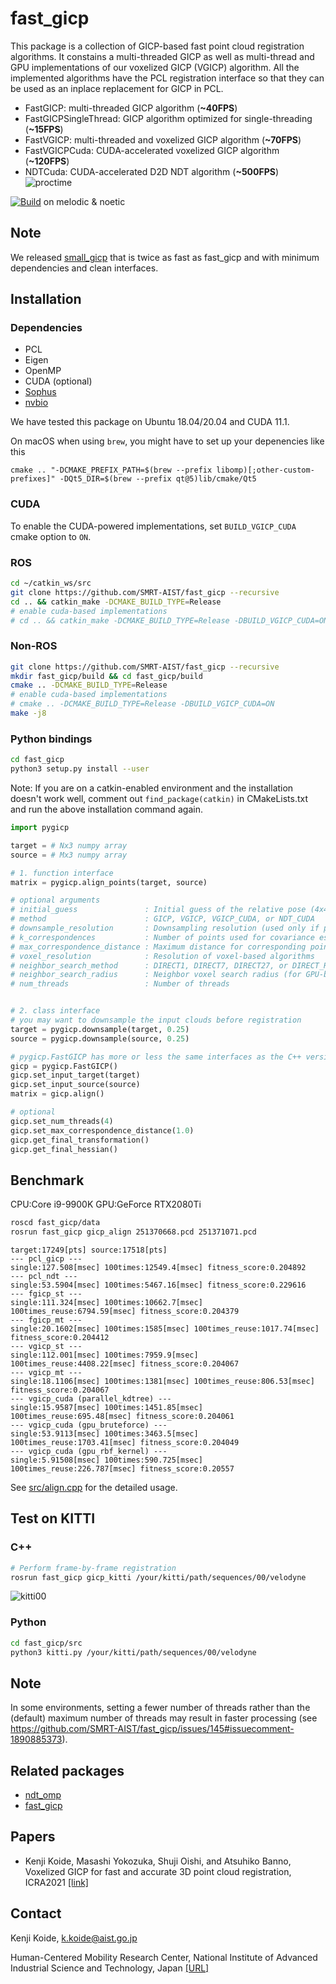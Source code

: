 # fast_gicp

This package is a collection of GICP-based fast point cloud registration algorithms. It constains a multi-threaded GICP as well as multi-thread and GPU implementations of our voxelized GICP (VGICP) algorithm. All the implemented algorithms have the PCL registration interface so that they can be used as an inplace replacement for GICP in PCL.

- FastGICP: multi-threaded GICP algorithm (**\~40FPS**)
- FastGICPSingleThread: GICP algorithm optimized for single-threading (**\~15FPS**)
- FastVGICP: multi-threaded and voxelized GICP algorithm (**\~70FPS**)
- FastVGICPCuda: CUDA-accelerated voxelized GICP algorithm (**\~120FPS**)
- NDTCuda: CUDA-accelerated D2D NDT algorithm (**\~500FPS**)
![proctime](data/proctime.png)

[![Build](https://github.com/SMRT-AIST/fast_gicp/actions/workflows/build.yml/badge.svg)](https://github.com/SMRT-AIST/fast_gicp/actions/workflows/build.yml) on melodic & noetic

## Note

We released [small_gicp](https://github.com/koide3/small_gicp) that is twice as fast as fast_gicp and with minimum dependencies and clean interfaces.

## Installation

### Dependencies
- PCL
- Eigen
- OpenMP
- CUDA (optional)
- [Sophus](https://github.com/strasdat/Sophus)
- [nvbio](https://github.com/NVlabs/nvbio)

We have tested this package on Ubuntu 18.04/20.04 and CUDA 11.1.

On macOS when using `brew`, you might have to set up your depenencies like this

```
cmake .. "-DCMAKE_PREFIX_PATH=$(brew --prefix libomp)[;other-custom-prefixes]" -DQt5_DIR=$(brew --prefix qt@5)lib/cmake/Qt5
```

### CUDA

To enable the CUDA-powered implementations, set ```BUILD_VGICP_CUDA``` cmake option to ```ON```.

### ROS
```bash
cd ~/catkin_ws/src
git clone https://github.com/SMRT-AIST/fast_gicp --recursive
cd .. && catkin_make -DCMAKE_BUILD_TYPE=Release
# enable cuda-based implementations
# cd .. && catkin_make -DCMAKE_BUILD_TYPE=Release -DBUILD_VGICP_CUDA=ON
```

### Non-ROS
```bash
git clone https://github.com/SMRT-AIST/fast_gicp --recursive
mkdir fast_gicp/build && cd fast_gicp/build
cmake .. -DCMAKE_BUILD_TYPE=Release
# enable cuda-based implementations
# cmake .. -DCMAKE_BUILD_TYPE=Release -DBUILD_VGICP_CUDA=ON
make -j8
```

### Python bindings
```bash
cd fast_gicp
python3 setup.py install --user
```
Note: If you are on a catkin-enabled environment and the installation doesn't work well, comment out ```find_package(catkin)``` in CMakeLists.txt and run the above installation command again.


```python
import pygicp

target = # Nx3 numpy array
source = # Mx3 numpy array

# 1. function interface
matrix = pygicp.align_points(target, source)

# optional arguments
# initial_guess               : Initial guess of the relative pose (4x4 matrix)
# method                      : GICP, VGICP, VGICP_CUDA, or NDT_CUDA
# downsample_resolution       : Downsampling resolution (used only if positive)
# k_correspondences           : Number of points used for covariance estimation
# max_correspondence_distance : Maximum distance for corresponding point search
# voxel_resolution            : Resolution of voxel-based algorithms
# neighbor_search_method      : DIRECT1, DIRECT7, DIRECT27, or DIRECT_RADIUS
# neighbor_search_radius      : Neighbor voxel search radius (for GPU-based methods)
# num_threads                 : Number of threads


# 2. class interface
# you may want to downsample the input clouds before registration
target = pygicp.downsample(target, 0.25)
source = pygicp.downsample(source, 0.25)

# pygicp.FastGICP has more or less the same interfaces as the C++ version
gicp = pygicp.FastGICP()
gicp.set_input_target(target)
gicp.set_input_source(source)
matrix = gicp.align()

# optional
gicp.set_num_threads(4)
gicp.set_max_correspondence_distance(1.0)
gicp.get_final_transformation()
gicp.get_final_hessian()
```

## Benchmark
CPU:Core i9-9900K GPU:GeForce RTX2080Ti

```bash
roscd fast_gicp/data
rosrun fast_gicp gicp_align 251370668.pcd 251371071.pcd
```

```
target:17249[pts] source:17518[pts]
--- pcl_gicp ---
single:127.508[msec] 100times:12549.4[msec] fitness_score:0.204892
--- pcl_ndt ---
single:53.5904[msec] 100times:5467.16[msec] fitness_score:0.229616
--- fgicp_st ---
single:111.324[msec] 100times:10662.7[msec] 100times_reuse:6794.59[msec] fitness_score:0.204379
--- fgicp_mt ---
single:20.1602[msec] 100times:1585[msec] 100times_reuse:1017.74[msec] fitness_score:0.204412
--- vgicp_st ---
single:112.001[msec] 100times:7959.9[msec] 100times_reuse:4408.22[msec] fitness_score:0.204067
--- vgicp_mt ---
single:18.1106[msec] 100times:1381[msec] 100times_reuse:806.53[msec] fitness_score:0.204067
--- vgicp_cuda (parallel_kdtree) ---
single:15.9587[msec] 100times:1451.85[msec] 100times_reuse:695.48[msec] fitness_score:0.204061
--- vgicp_cuda (gpu_bruteforce) ---
single:53.9113[msec] 100times:3463.5[msec] 100times_reuse:1703.41[msec] fitness_score:0.204049
--- vgicp_cuda (gpu_rbf_kernel) ---
single:5.91508[msec] 100times:590.725[msec] 100times_reuse:226.787[msec] fitness_score:0.20557
```

See [src/align.cpp](https://github.com/SMRT-AIST/fast_gicp/blob/master/src/align.cpp) for the detailed usage.

## Test on KITTI

### C++

```bash
# Perform frame-by-frame registration
rosrun fast_gicp gicp_kitti /your/kitti/path/sequences/00/velodyne
```

![kitti00](https://user-images.githubusercontent.com/31344317/86207074-b98ac280-bba8-11ea-9687-e65f03aaf25b.png)

### Python

```bash
cd fast_gicp/src
python3 kitti.py /your/kitti/path/sequences/00/velodyne
```

## Note

In some environments, setting a fewer number of threads rather than the (default) maximum number of threads may result in faster processing (see https://github.com/SMRT-AIST/fast_gicp/issues/145#issuecomment-1890885373).

## Related packages
- [ndt_omp](https://github.com/koide3/ndt_omp)
- [fast_gicp](https://github.com/SMRT-AIST/fast_gicp)


## Papers
- Kenji Koide, Masashi Yokozuka, Shuji Oishi, and Atsuhiko Banno, Voxelized GICP for fast and accurate 3D point cloud registration, ICRA2021 [[link]](https://easychair.org/publications/preprint/ftvV)

## Contact
Kenji Koide, k.koide@aist.go.jp

Human-Centered Mobility Research Center, National Institute of Advanced Industrial Science and Technology, Japan  [\[URL\]](https://unit.aist.go.jp/rirc/en/team/smart_mobility.html)
